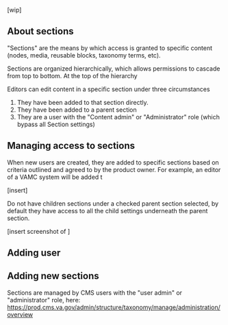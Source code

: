 [wip]

## About sections

"Sections" are the means by which access is granted to specific content (nodes, media, reusable blocks, taxonomy terms, etc). 

Sections are organized hierarchically, which allows permissions to cascade from top to bottom. At the top of the hierarchy 

Editors can edit content in a specific section under three circumstances

1. They have been added to that section directly. 
1. They have been added to a parent section
1. They are a user with the "Content admin" or "Administrator" role (which bypass all Section settings)

## Managing access to sections

When new users are created, they are added to specific sections based on criteria outlined and agreed to by the product owner. For example, an editor of a VAMC system will be added t

[insert]

Do not have children sections under a checked parent section selected, by default they have access to all the child settings underneath the parent section.

[insert screenshot of ]



## Adding user 

## Adding new sections

Sections are managed by CMS users with the "user admin" or "administrator" role, here: 
https://prod.cms.va.gov/admin/structure/taxonomy/manage/administration/overview


